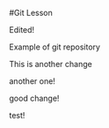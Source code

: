 #Git Lesson

Edited!

Example of git repository

This is another change

another one!

good change!

test!
